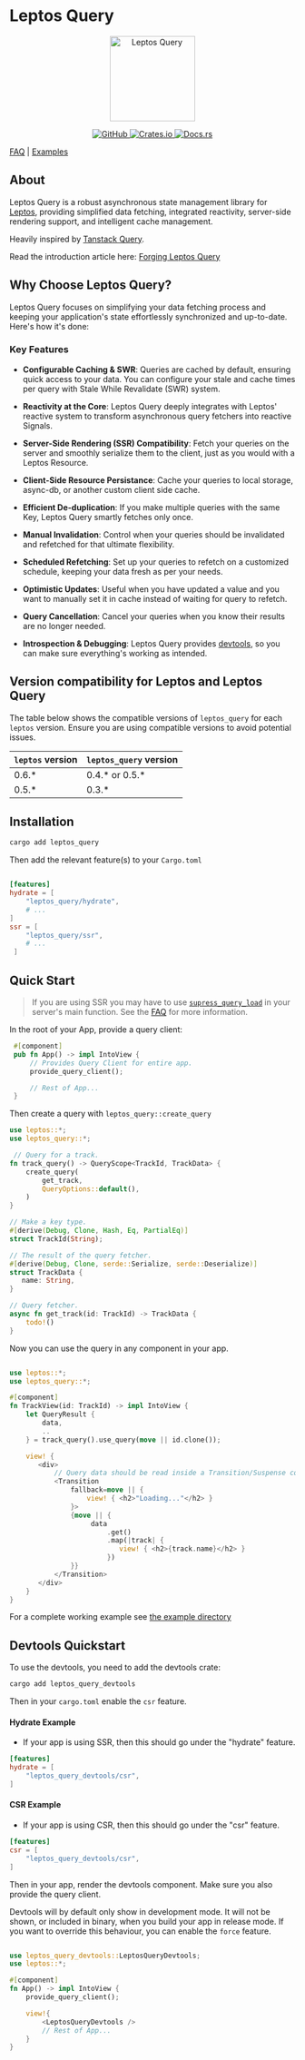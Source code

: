 # Leptos Query

<p align="center">
    <a href="https://github.com/nicoburniske/leptos_query">
        <img src="https://raw.githubusercontent.com/nicoburniske/leptos_query/main/logo.svg" alt="Leptos Query" width="150"/>
    </a>
</p>
<p align="center">
    <a href="https://github.com/nicoburniske/leptos_query">
        <img src="https://img.shields.io/badge/github-nicoburniske/leptos_query-8da0cb?style=for-the-badge&labelColor=555555&logo=github" alt="GitHub"/>
    </a>
    <a href="https://crates.io/crates/leptos_query">
        <img src="https://img.shields.io/crates/v/leptos_query.svg?style=for-the-badge&color=fc8d62&logo=rust" alt="Crates.io"/>
    </a>
    <a href="https://docs.rs/leptos_query">
        <img src="https://img.shields.io/badge/docs.rs-leptos_query-66c2a5?style=for-the-badge&labelColor=555555&logo=docs.rs" alt="Docs.rs"/>
    </a>
</p>


[FAQ](https://github.com/nicoburniske/leptos_query/blob/main/FAQ.md) | [Examples](https://github.com/nicoburniske/leptos_query/tree/main/example/)

## About

Leptos Query is a robust asynchronous state management library for [Leptos](https://github.com/leptos-rs/leptos), providing simplified data fetching, integrated reactivity, server-side rendering support, and intelligent cache management.

Heavily inspired by [Tanstack Query](https://tanstack.com/query/latest/).

Read the introduction article here: [Forging Leptos Query](https://nicoburniske.com/thoughts/forging_leptos_query)

## Why Choose Leptos Query?

Leptos Query focuses on simplifying your data fetching process and keeping your application's state effortlessly synchronized and up-to-date. Here's how it's done:

### Key Features

- **Configurable Caching & SWR**: Queries are cached by default, ensuring quick access to your data. You can configure your stale and cache times per query with Stale While Revalidate (SWR) system.

- **Reactivity at the Core**: Leptos Query deeply integrates with Leptos' reactive system to transform asynchronous query fetchers into reactive Signals.

- **Server-Side Rendering (SSR) Compatibility**: Fetch your queries on the server and smoothly serialize them to the client, just as you would with a Leptos Resource.

- **Client-Side Resource Persistance**: Cache your queries to local storage, async-db, or another custom client side cache.

- **Efficient De-duplication**: If you make multiple queries with the same Key, Leptos Query smartly fetches only once.

- **Manual Invalidation**: Control when your queries should be invalidated and refetched for that ultimate flexibility.

- **Scheduled Refetching**: Set up your queries to refetch on a customized schedule, keeping your data fresh as per your needs.

- **Optimistic Updates**: Useful when you have updated a value and you want to manually set it in cache instead of waiting for query to refetch.

- **Query Cancellation**: Cancel your queries when you know their results are no longer needed. 

- **Introspection & Debugging**: Leptos Query provides [devtools](https://crates.io/crates/leptos_query_devtools), so you can make sure everything's working as intended.


## Version compatibility for Leptos and Leptos Query

The table below shows the compatible versions of `leptos_query` for each `leptos` version. Ensure you are using compatible versions to avoid potential issues.

| `leptos` version | `leptos_query` version |
|------------------|------------------------|
| 0.6.*            | 0.4.* or 0.5.*         |
| 0.5.*            | 0.3.*                  |


## Installation

```bash
cargo add leptos_query
```

Then add the relevant feature(s) to your `Cargo.toml`

```toml

[features]
hydrate = [
    "leptos_query/hydrate",
    # ...
]
ssr = [
    "leptos_query/ssr",
    # ...
 ]

```

## Quick Start

> If you are using SSR you may have to use [`supress_query_load`](https://docs.rs/leptos_query/latest/leptos_query/fn.suppress_query_load.html) in your server's main function. See the [FAQ](https://github.com/nicoburniske/leptos_query/blob/main/FAQ.md#why-am-i-getting-a-panic-on-my-leptos-main-function) for more information.

In the root of your App, provide a query client:

```rust 
 #[component]
 pub fn App() -> impl IntoView {
     // Provides Query Client for entire app.
     provide_query_client();

     // Rest of App...
 }
 ```

 Then create a query with `leptos_query::create_query`

 ```rust
 use leptos::*;
 use leptos_query::*;

  // Query for a track.
 fn track_query() -> QueryScope<TrackId, TrackData> {
     create_query(
         get_track,
         QueryOptions::default(),
     )
 }

 // Make a key type.
 #[derive(Debug, Clone, Hash, Eq, PartialEq)]
 struct TrackId(String);

 // The result of the query fetcher.
 #[derive(Debug, Clone, serde::Serialize, serde::Deserialize)]
 struct TrackData {
    name: String,
 }

 // Query fetcher.
 async fn get_track(id: TrackId) -> TrackData {
     todo!()
 }

 ```

 Now you can use the query in any component in your app.

 ```rust

 use leptos::*;
 use leptos_query::*;

 #[component]
 fn TrackView(id: TrackId) -> impl IntoView {
     let QueryResult {
         data,
         ..
     } = track_query().use_query(move || id.clone());

     view! {
        <div>
            // Query data should be read inside a Transition/Suspense component.
            <Transition
                fallback=move || {
                    view! { <h2>"Loading..."</h2> }
                }>
                {move || {
                     data
                         .get()
                         .map(|track| {
                            view! { <h2>{track.name}</h2> }
                         })
                }}
            </Transition>
        </div>
     }
 }
```

For a complete working example see [the example directory](/example)

## Devtools Quickstart

To use the devtools, you need to add the devtools crate:

```bash
cargo add leptos_query_devtools
```

Then in your `cargo.toml` enable the `csr` feature.

#### Hydrate Example
- If your app is using SSR, then this should go under the "hydrate" feature. 
```toml
[features]
hydrate = [
    "leptos_query_devtools/csr",
]
```

#### CSR Example
- If your app is using CSR, then this should go under the "csr" feature.
```toml
[features]
csr = [
    "leptos_query_devtools/csr",
]
```

Then in your app, render the devtools component. Make sure you also provide the query client. 

Devtools will by default only show in development mode. It will not be shown, or included in binary, when you build your app in release mode. If you want to override this behaviour, you can enable the `force` feature.

```rust

use leptos_query_devtools::LeptosQueryDevtools;
use leptos::*;

#[component]
fn App() -> impl IntoView {
    provide_query_client();

    view!{
        <LeptosQueryDevtools />
        // Rest of App...
    }
}

```